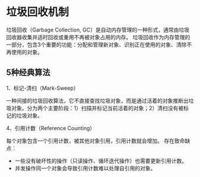 # 垃圾回收机制

垃圾回收（Garbage Collection, GC）是自动内存管理的一种形式，通常由垃圾回收器收集并适时回收或重用不再被对象占用的内存。
垃圾回收作为内存管理的一部分，包含3个重要的功能：分配和管理新对象、识别正在使用的对象、清除不再使用的对象。

## 5种经典算法

1、标记-清扫（Mark-Sweep）

一种间接的垃圾回收算法，它不直接查找垃圾对象，而是通过活着的对象推断出垃圾对象。分为两个主要阶段：1）扫描并标记当前活着的对象；2）清扫没有被标记的垃圾对象。


4、引用计数（Reference Counting）

每个对象包含一个引用计数，被其他对象引用，引用计数就会增加。
存在致命缺点：
- 一些没有破坏性的操作（只读操作、循环迭代操作）也需要更新引用计数。
- 并发操作同一个对象会导致引用计数难以处理自引用的对象。